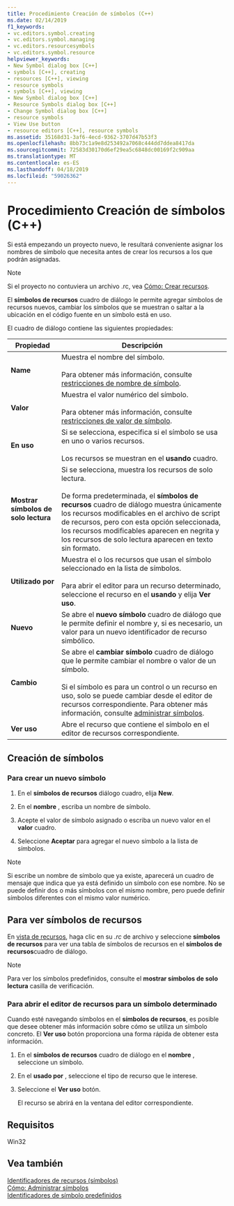 ```yaml
---
title: Procedimiento Creación de símbolos (C++)
ms.date: 02/14/2019
f1_keywords:
- vc.editors.symbol.creating
- vc.editors.symbol.managing
- vc.editors.resourcesymbols
- vc.editors.symbol.resource
helpviewer_keywords:
- New Symbol dialog box [C++]
- symbols [C++], creating
- resources [C++], viewing
- resource symbols
- symbols [C++], viewing
- New Symbol dialog box [C++]
- Resource Symbols dialog box [C++]
- Change Symbol dialog box [C++]
- resource symbols
- View Use button
- resource editors [C++], resource symbols
ms.assetid: 35168d31-3af6-4ecd-9362-3707d47b53f3
ms.openlocfilehash: 8bb73c1a9e8d253492a7068c444dd7ddea8417da
ms.sourcegitcommit: 72583d30170d6ef29ea5c6848dc00169f2c909aa
ms.translationtype: MT
ms.contentlocale: es-ES
ms.lasthandoff: 04/18/2019
ms.locfileid: "59026362"
---
```

# <a name="how-to-create-symbols-c"></a>Procedimiento Creación de símbolos (C++)

Si está empezando un proyecto nuevo, le resultará conveniente asignar los nombres de símbolo que necesita antes de crear los recursos a los que podrán asignadas.

> [!NOTE]
> Si el proyecto no contuviera un archivo .rc, vea [Cómo: Crear recursos](../windows/how-to-create-a-resource-script-file.md).

El **símbolos de recursos** cuadro de diálogo le permite agregar símbolos de recursos nuevos, cambiar los símbolos que se muestran o saltar a la ubicación en el código fuente en un símbolo está en uso.

El cuadro de diálogo contiene las siguientes propiedades:

|Propiedad|Descripción|
|--------------------------|------------------------------------------|
|**Name**|Muestra el nombre del símbolo.<br/><br/>Para obtener más información, consulte [restricciones de nombre de símbolo](../windows/symbol-name-restrictions.md).|
|**Valor**|Muestra el valor numérico del símbolo.<br/><br/>Para obtener más información, consulte [restricciones de valor de símbolo](../windows/symbol-value-restrictions.md).|
|**En uso**|Si se selecciona, especifica si el símbolo se usa en uno o varios recursos.<br/><br/>Los recursos se muestran en el **usando** cuadro.|
|**Mostrar símbolos de solo lectura**|Si se selecciona, muestra los recursos de solo lectura.<br/><br/>De forma predeterminada, el **símbolos de recursos** cuadro de diálogo muestra únicamente los recursos modificables en el archivo de script de recursos, pero con esta opción seleccionada, los recursos modificables aparecen en negrita y los recursos de solo lectura aparecen en texto sin formato.|
|**Utilizado por**|Muestra el o los recursos que usan el símbolo seleccionado en la lista de símbolos.<br/><br/>Para abrir el editor para un recurso determinado, seleccione el recurso en el **usando** y elija **Ver uso**.|
|**Nuevo**|Se abre el **nuevo símbolo** cuadro de diálogo que le permite definir el nombre y, si es necesario, un valor para un nuevo identificador de recurso simbólico.|
|**Cambio**|Se abre el **cambiar símbolo** cuadro de diálogo que le permite cambiar el nombre o valor de un símbolo.<br/><br/>Si el símbolo es para un control o un recurso en uso, solo se puede cambiar desde el editor de recursos correspondiente. Para obtener más información, consulte [administrar símbolos](../windows/changing-unassigned-symbols.md).|
|**Ver uso**|Abre el recurso que contiene el símbolo en el editor de recursos correspondiente.|

## <a name="create-symbols"></a>Creación de símbolos

### <a name="to-create-a-new-symbol"></a>Para crear un nuevo símbolo

1. En el **símbolos de recursos** diálogo cuadro, elija **New**.

1. En el **nombre** , escriba un nombre de símbolo.

1. Acepte el valor de símbolo asignado o escriba un nuevo valor en el **valor** cuadro.

1. Seleccione **Aceptar** para agregar el nuevo símbolo a la lista de símbolos.

> [!NOTE]
> Si escribe un nombre de símbolo que ya existe, aparecerá un cuadro de mensaje que indica que ya está definido un símbolo con ese nombre. No se puede definir dos o más símbolos con el mismo nombre, pero puede definir símbolos diferentes con el mismo valor numérico.

## <a name="to-view-resource-symbols"></a>Para ver símbolos de recursos

En [vista de recursos](how-to-create-a-resource-script-file.md#create-resources), haga clic en su *.rc* de archivo y seleccione **símbolos de recursos** para ver una tabla de símbolos de recursos en el **símbolos de recursos**cuadro de diálogo.

> [!NOTE]
> Para ver los símbolos predefinidos, consulte el **mostrar símbolos de solo lectura** casilla de verificación.

### <a name="to-open-the-resource-editor-for-a-given-symbol"></a>Para abrir el editor de recursos para un símbolo determinado

Cuando esté navegando símbolos en el **símbolos de recursos**, es posible que desee obtener más información sobre cómo se utiliza un símbolo concreto. El **Ver uso** botón proporciona una forma rápida de obtener esta información.

1. En el **símbolos de recursos** cuadro de diálogo en el **nombre** , seleccione un símbolo.

1. En el **usado por** , seleccione el tipo de recurso que le interese.

1. Seleccione el **Ver uso** botón.

   El recurso se abrirá en la ventana del editor correspondiente.

## <a name="requirements"></a>Requisitos

Win32

## <a name="see-also"></a>Vea también

[Identificadores de recursos (símbolos)](../windows/symbols-resource-identifiers.md)<br/>
[Cómo: Administrar símbolos](../windows/changing-a-symbol-or-symbol-name-id.md)<br/>
[Identificadores de símbolo predefinidos](../windows/predefined-symbol-ids.md)<br/>